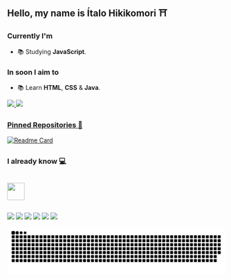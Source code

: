 ## Hello, my name is Ítalo Hikikomori ⛩️

### Currently I'm
- 📚 Studying **JavaScript**.

### In soon I aim to

- 📚 Learn **HTML**, **CSS** & **Java**.

<div>
    <a href="https://linktr.ee/italohikikomori">
    <img height="200em" src="https://github-readme-stats.vercel.app/api?username=italohikikomori&show_icons=true&theme=radical&include_all_commits=true&count_private=true"/>
    <img height="200em" src="https://github-readme-stats.vercel.app/api/top-langs/?username=italohikikomori&layout=compact&theme=radical"/>
</div>

## 

### Pinned Repositories 📌
    
[![Readme Card](https://github-readme-stats.vercel.app/api/pin/?username=italohikikomori&repo=jettzinha&show_owner=true&theme=radical)](https://github.com/italohikikomori/jettzinha)
  
##

### I already know 💻

<div style="display: inline_block"><br>
  <!--img height="40px" width="40px" align="center" src="https://cdn.jsdelivr.net/gh/devicons/devicon/icons/html5/html5-plain.svg"/>
  <img height="40px" width="40px" align="center" src="https://cdn.jsdelivr.net/gh/devicons/devicon/icons/css3/css3-plain.svg"/>
  <img height="40px" width="40px" align="center" src="https://cdn.jsdelivr.net/gh/devicons/devicon/icons/javascript/javascript-plain.svg"/>
  <img height="40px" width="40px" align="center" src="https://cdn.jsdelivr.net/gh/devicons/devicon/icons/java/java-original.svg"/-->
  <img height="40px" width="40px" align="center" src="https://cdn.jsdelivr.net/gh/devicons/devicon/icons/git/git-original.svg"/>
</div>

##

<div>
  <a href="https://twitter.com/italohikikomori" target="_blank"><img src="https://img.shields.io/badge/Twitter-1DA1F2?style=for-the-badge&logo=twitter&logoColor=white"></a>
  <a href="https://instagram.com/italohikikomori" target="_blank"><img src="https://img.shields.io/badge/Instagram-E4405F?style=for-the-badge&logo=instagram&logoColor=white"></a>
  <a href="https://twitch.com/sorinha_" target="_blank"><img src="https://img.shields.io/badge/Twitch-9146FF?style=for-the-badge&logo=twitch&logoColor=white"></a>
  <a href="https://youtube.com/channel/UCm7JQfaT-Qk_6JaL-9KKW4w" target="_blank"><img src="https://img.shields.io/badge/YouTube-FF0000?style=for-the-badge&logo=youtube&logoColor=white"></a>
  <a href="https://open.spotify.com/playlist/1v1p18x96kBKoq6ghaip6A?si=LqEj4XWCT02iPITzluxBdw" target="_blank"><img src="https://img.shields.io/badge/Spotify-1ED760?&style=for-the-badge&logo=spotify&logoColor=white"></a>
  <a href="https://www.linkedin.com/in/%C3%ADtalo-cavalcante" target="_blank"><img src="https://img.shields.io/badge/LinkedIn-0077B5?style=for-the-badge&logo=linkedin&logoColor=white"></a>
</div>

![Snake animation](https://github.com/italohikikomori/italohikikomori/blob/output/github-contribution-grid-snake.svg)
